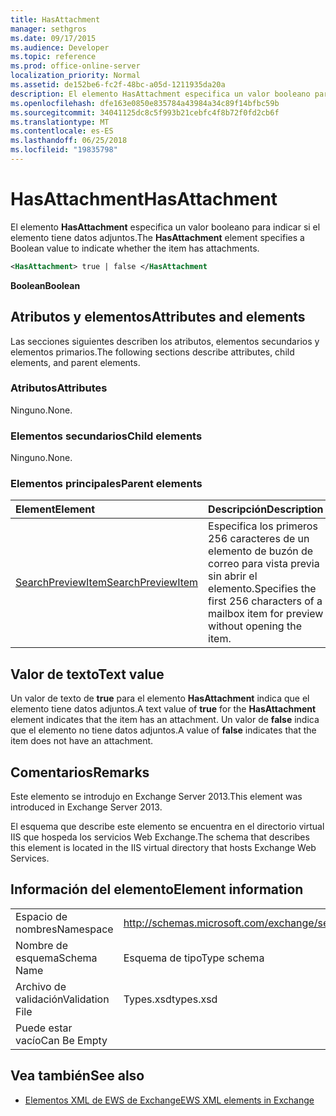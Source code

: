 ```yaml
---
title: HasAttachment
manager: sethgros
ms.date: 09/17/2015
ms.audience: Developer
ms.topic: reference
ms.prod: office-online-server
localization_priority: Normal
ms.assetid: de152be6-fc2f-48bc-a05d-1211935da20a
description: El elemento HasAttachment especifica un valor booleano para indicar si el elemento tiene datos adjuntos.
ms.openlocfilehash: dfe163e0850e835784a43984a34c89f14bfbc59b
ms.sourcegitcommit: 34041125dc8c5f993b21cebfc4f8b72f0fd2cb6f
ms.translationtype: MT
ms.contentlocale: es-ES
ms.lasthandoff: 06/25/2018
ms.locfileid: "19835798"
---
```

# <a name="hasattachment"></a><span data-ttu-id="9d500-103">HasAttachment</span><span class="sxs-lookup"><span data-stu-id="9d500-103">HasAttachment</span></span>

<span data-ttu-id="9d500-104">El elemento **HasAttachment** especifica un valor booleano para indicar si el elemento tiene datos adjuntos.</span><span class="sxs-lookup"><span data-stu-id="9d500-104">The **HasAttachment** element specifies a Boolean value to indicate whether the item has attachments.</span></span> 
  
```XML
<HasAttachment> true | false </HasAttachment
```

 <span data-ttu-id="9d500-105">**Boolean**</span><span class="sxs-lookup"><span data-stu-id="9d500-105">**Boolean**</span></span>
## <a name="attributes-and-elements"></a><span data-ttu-id="9d500-106">Atributos y elementos</span><span class="sxs-lookup"><span data-stu-id="9d500-106">Attributes and elements</span></span>

<span data-ttu-id="9d500-107">Las secciones siguientes describen los atributos, elementos secundarios y elementos primarios.</span><span class="sxs-lookup"><span data-stu-id="9d500-107">The following sections describe attributes, child elements, and parent elements.</span></span>
  
### <a name="attributes"></a><span data-ttu-id="9d500-108">Atributos</span><span class="sxs-lookup"><span data-stu-id="9d500-108">Attributes</span></span>

<span data-ttu-id="9d500-109">Ninguno.</span><span class="sxs-lookup"><span data-stu-id="9d500-109">None.</span></span>
  
### <a name="child-elements"></a><span data-ttu-id="9d500-110">Elementos secundarios</span><span class="sxs-lookup"><span data-stu-id="9d500-110">Child elements</span></span>

<span data-ttu-id="9d500-111">Ninguno.</span><span class="sxs-lookup"><span data-stu-id="9d500-111">None.</span></span>
  
### <a name="parent-elements"></a><span data-ttu-id="9d500-112">Elementos principales</span><span class="sxs-lookup"><span data-stu-id="9d500-112">Parent elements</span></span>

|<span data-ttu-id="9d500-113">**Element**</span><span class="sxs-lookup"><span data-stu-id="9d500-113">**Element**</span></span>|<span data-ttu-id="9d500-114">**Descripción**</span><span class="sxs-lookup"><span data-stu-id="9d500-114">**Description**</span></span>|
|:-----|:-----|
|[<span data-ttu-id="9d500-115">SearchPreviewItem</span><span class="sxs-lookup"><span data-stu-id="9d500-115">SearchPreviewItem</span></span>](searchpreviewitem.md) <br/> |<span data-ttu-id="9d500-116">Especifica los primeros 256 caracteres de un elemento de buzón de correo para vista previa sin abrir el elemento.</span><span class="sxs-lookup"><span data-stu-id="9d500-116">Specifies the first 256 characters of a mailbox item for preview without opening the item.</span></span>  <br/> |
   
## <a name="text-value"></a><span data-ttu-id="9d500-117">Valor de texto</span><span class="sxs-lookup"><span data-stu-id="9d500-117">Text value</span></span>

<span data-ttu-id="9d500-118">Un valor de texto de **true** para el elemento **HasAttachment** indica que el elemento tiene datos adjuntos.</span><span class="sxs-lookup"><span data-stu-id="9d500-118">A text value of **true** for the **HasAttachment** element indicates that the item has an attachment.</span></span> <span data-ttu-id="9d500-119">Un valor de **false** indica que el elemento no tiene datos adjuntos.</span><span class="sxs-lookup"><span data-stu-id="9d500-119">A value of **false** indicates that the item does not have an attachment.</span></span> 
  
## <a name="remarks"></a><span data-ttu-id="9d500-120">Comentarios</span><span class="sxs-lookup"><span data-stu-id="9d500-120">Remarks</span></span>

<span data-ttu-id="9d500-121">Este elemento se introdujo en Exchange Server 2013.</span><span class="sxs-lookup"><span data-stu-id="9d500-121">This element was introduced in Exchange Server 2013.</span></span>
  
<span data-ttu-id="9d500-122">El esquema que describe este elemento se encuentra en el directorio virtual IIS que hospeda los servicios Web Exchange.</span><span class="sxs-lookup"><span data-stu-id="9d500-122">The schema that describes this element is located in the IIS virtual directory that hosts Exchange Web Services.</span></span>
  
## <a name="element-information"></a><span data-ttu-id="9d500-123">Información del elemento</span><span class="sxs-lookup"><span data-stu-id="9d500-123">Element information</span></span>

|||
|:-----|:-----|
|<span data-ttu-id="9d500-124">Espacio de nombres</span><span class="sxs-lookup"><span data-stu-id="9d500-124">Namespace</span></span>  <br/> |http://schemas.microsoft.com/exchange/services/2006/types  <br/> |
|<span data-ttu-id="9d500-125">Nombre de esquema</span><span class="sxs-lookup"><span data-stu-id="9d500-125">Schema Name</span></span>  <br/> |<span data-ttu-id="9d500-126">Esquema de tipo</span><span class="sxs-lookup"><span data-stu-id="9d500-126">Type schema</span></span>  <br/> |
|<span data-ttu-id="9d500-127">Archivo de validación</span><span class="sxs-lookup"><span data-stu-id="9d500-127">Validation File</span></span>  <br/> |<span data-ttu-id="9d500-128">Types.xsd</span><span class="sxs-lookup"><span data-stu-id="9d500-128">types.xsd</span></span>  <br/> |
|<span data-ttu-id="9d500-129">Puede estar vacío</span><span class="sxs-lookup"><span data-stu-id="9d500-129">Can Be Empty</span></span>  <br/> ||
   
## <a name="see-also"></a><span data-ttu-id="9d500-130">Vea también</span><span class="sxs-lookup"><span data-stu-id="9d500-130">See also</span></span>



- [<span data-ttu-id="9d500-131">Elementos XML de EWS de Exchange</span><span class="sxs-lookup"><span data-stu-id="9d500-131">EWS XML elements in Exchange</span></span>](ews-xml-elements-in-exchange.md)

